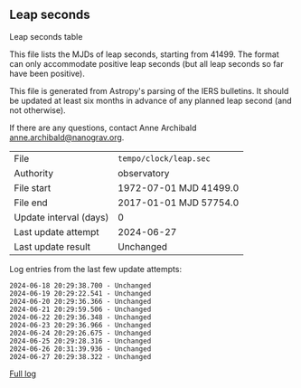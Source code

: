 
## Leap seconds

Leap seconds table

This file lists the MJDs of leap seconds, starting from 41499.
The format can only accommodate positive leap seconds (but all
leap seconds so far have been positive).

This file is generated from Astropy's parsing of the IERS
bulletins. It should be updated at least six months in advance
of any planned leap second (and not otherwise).

If there are any questions, contact Anne Archibald
<anne.archibald@nanograv.org>.

|     |     |
|:--- |:--- |
| File | `tempo/clock/leap.sec` |
| Authority | observatory |
| File start | 1972-07-01 MJD 41499.0 |
| File end | 2017-01-01 MJD 57754.0 |
| Update interval (days) | 0 |
| Last update attempt | 2024-06-27 |
| Last update result | Unchanged |

Log entries from the last few update attempts:
```
2024-06-18 20:29:38.700 - Unchanged
2024-06-19 20:29:22.541 - Unchanged
2024-06-20 20:29:36.366 - Unchanged
2024-06-21 20:29:59.506 - Unchanged
2024-06-22 20:29:36.348 - Unchanged
2024-06-23 20:29:36.966 - Unchanged
2024-06-24 20:29:26.675 - Unchanged
2024-06-25 20:29:28.316 - Unchanged
2024-06-26 20:31:39.936 - Unchanged
2024-06-27 20:29:38.322 - Unchanged
```
[Full log](https://raw.githubusercontent.com/ipta/pulsar-clock-corrections/main/log/tempo/clock/leap.sec.log)
